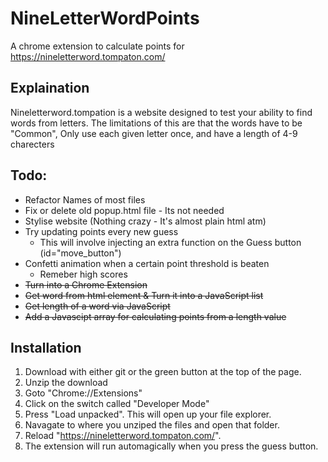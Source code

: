 # NineLetterWordPoints
A chrome extension to calculate points for https://nineletterword.tompaton.com/

## Explaination
Nineletterword.tompation is a website designed to test your ability to find words from letters. 
The limitations of this are that the words have to be "Common", Only use each given letter once, and have a length of 4-9 charecters

## Todo:
 - Refactor Names of most files
 - Fix or delete old popup.html file - Its not needed
 - Stylise website (Nothing crazy - It's almost plain html atm)
 - Try updating points every new guess
   - This will involve injecting an extra function on the Guess button (id="move_button")
 - Confetti animation when a certain point threshold is beaten
   - Remeber high scores
 - ~~Turn into a Chrome Extension~~
 - ~~Get word from html element & Turn it into a JavaScript list~~
 - ~~Get length of a word via JavaScript~~
 - ~~Add a Javascipt array for calculating points from a length value~~



## Installation
1. Download with either git or the green button at the top of the page.
2. Unzip the download
3. Goto "Chrome://Extensions"
4. Click on the switch called "Developer Mode"
5. Press "Load unpacked". This will open up your file explorer.
6. Navagate to where you unziped the files and open that folder.
7. Reload "https://nineletterword.tompaton.com/".
8. The extension will run automagically when you press the guess button.
